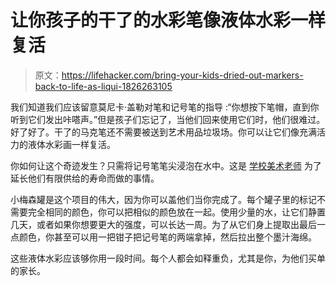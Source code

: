 # 让你孩子的干了的水彩笔像液体水彩一样复活

> 原文：<https://lifehacker.com/bring-your-kids-dried-out-markers-back-to-life-as-liqui-1826263105>

我们知道我们应该留意莫尼卡·盖勒对笔和记号笔的指导 :“你想按下笔帽，直到你听到它们发出咔嗒声。”但是孩子们忘记了，当他们回来使用它们时，他们很难过。好了好了。干了的马克笔还不需要被送到艺术用品垃圾场。你可以让它们像充满活力的液体水彩画一样复活。



你如何让这个奇迹发生？只需将记号笔笔尖浸泡在水中。这是 [学校美术老师](https://twitter.com/stanfordc/status/985810299184992256) 为了延长他们有限供给的寿命而做的事情。

小梅森罐是这个项目的伟大，因为你可以盖他们当你完成了。每个罐子里的标记不需要完全相同的颜色，你可以把相似的颜色放在一起。使用少量的水，让它们静置几天，或者如果你想要更大的强度，可以长达一周。为了从它们身上提取出最后一点颜色，你甚至可以用一把钳子把记号笔的两端拿掉，然后拉出整个墨汁海绵。

这些液体水彩应该够你用一段时间。每个人都会如释重负，尤其是你，为他们买单的家长。